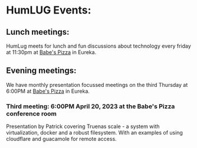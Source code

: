 # HumLUG Events:

## Lunch meetings:
HumLug meets for lunch and fun discussions about technology every friday at 11:30pm at [Babe's Pizza](https://goo.gl/maps/bChPaDrPDU42) in Eureka. 

## Evening meetings:
We have monthly presentation focussed meetings on the third Thursday at 6:00PM at [Babe's Pizza](https://goo.gl/maps/bChPaDrPDU42) in Eureka. 
### Third meeting: 6:00PM April 20, 2023 at the Babe's Pizza conference room

Presentation by Patrick covering Truenas scale - a system with virtualization, docker and a robust filesystem. With an examples of using cloudflare and guacamole for remote access.
